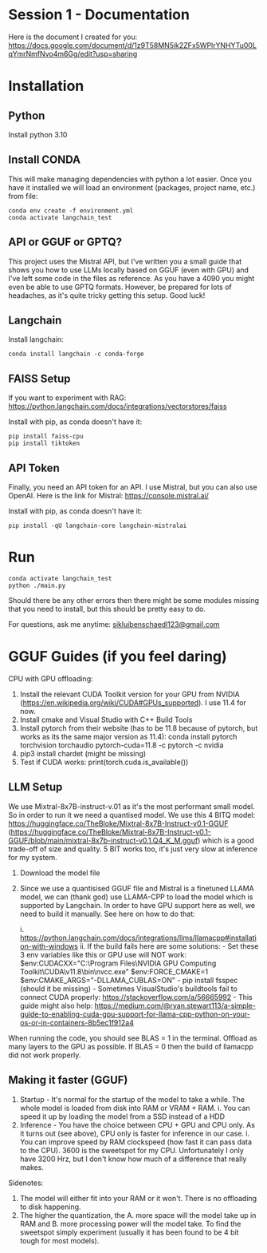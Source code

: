 # Session 1 - Documentation

Here is the document I created for you: https://docs.google.com/document/d/1z9T58MN5ik2ZFx5WPlrYNHYTu00LqYmrNmfNvo4m6Gg/edit?usp=sharing

# Installation

## Python
Install python 3.10

## Install CONDA

This will make managing dependencies with python a lot easier. Once you have it installed we will load an environment (packages, project name, etc.) from file:
```
conda env create -f environment.yml
conda activate langchain_test
```

## API or GGUF or GPTQ?

This project uses the Mistral API, but I've written you a small guide that shows you how to use LLMs locally based on GGUF (even with GPU) and I've left some code in the files as reference. As you have a 4090 you might even be able to use GPTQ formats. However, be prepared for lots of headaches, as it's quite tricky getting this setup. Good luck!

## Langchain
Install langchain:

```
conda install langchain -c conda-forge
```

## FAISS Setup
If you want to experiment with RAG: https://python.langchain.com/docs/integrations/vectorstores/faiss

Install with pip, as conda doesn't have it:
```
pip install faiss-cpu
pip install tiktoken
```

## API Token

Finally, you need an API token for an API. I use Mistral, but you can also use OpenAI. Here is the link for Mistral: https://console.mistral.ai/

Install with pip, as conda doesn't have it:
```
pip install -qU langchain-core langchain-mistralai
```

# Run

```
conda activate langchain_test
python ./main.py
```

Should there be any other errors then there might be some modules missing that you need to install, but this should be pretty easy to do.

For questions, ask me anytime: sikluibenschaedl123@gmail.com

# GGUF Guides (if you feel daring)

CPU with GPU offloading:

1. Install the relevant CUDA Toolkit version for your GPU from NVIDIA (https://en.wikipedia.org/wiki/CUDA#GPUs_supported). I use 11.4 for now.
2. Install cmake and Visual Studio with C++ Build Tools
3. Install pytorch from their website (has to be 11.8 because of pytorch, but works as its the same major version as 11.4): conda install pytorch torchvision torchaudio pytorch-cuda=11.8 -c pytorch -c nvidia
4. pip3 install chardet (might be missing)
5. Test if CUDA works: print(torch.cuda.is_available())

## LLM Setup
We use Mixtral-8x7B-instruct-v.01 as it's the most performant small model. So in order to run it we need a quantised model. We use this 4 BITQ model: https://huggingface.co/TheBloke/Mixtral-8x7B-Instruct-v0.1-GGUF (https://huggingface.co/TheBloke/Mixtral-8x7B-Instruct-v0.1-GGUF/blob/main/mixtral-8x7b-instruct-v0.1.Q4_K_M.gguf) which is a good trade-off of size and quality. 5 BIT works too, it's just very slow at inference for my system.

1. Download the model file
2. Since we use a quantisised GGUF file and Mistral is a finetuned LLAMA model, we can (thank god) use LLAMA-CPP to load the model which is supported by Langchain. In order to have GPU support here as well, we need to build it manually. See here on how to do that:

    i. https://python.langchain.com/docs/integrations/llms/llamacpp#installation-with-windows
    ii. If the build fails here are some solutions:
        - Set these 3 env variables like this or GPU use will NOT work:
            $env:CUDACXX="C:\Program Files\NVIDIA GPU Computing Toolkit\CUDA\v11.8\bin\nvcc.exe"
            $env:FORCE_CMAKE=1
            $env:CMAKE_ARGS="-DLLAMA_CUBLAS=ON"
        - pip install fsspec (should it be missing)
        - Sometimes VisualStudio's buildtools fail to connect CUDA properly: https://stackoverflow.com/a/56665992
        - This guide might also help: https://medium.com/@ryan.stewart113/a-simple-guide-to-enabling-cuda-gpu-support-for-llama-cpp-python-on-your-os-or-in-containers-8b5ec1f912a4

When running the code, you should see BLAS = 1 in the terminal. Offload as many layers to the GPU as possible. If BLAS = 0 then the build of llamacpp did not work properly.

## Making it faster (GGUF)
1. Startup - It's normal for the startup of the model to take a while. The whole model is loaded from disk into RAM or VRAM + RAM.
i. You can speed it up by loading the model from a SSD instead of a HDD
2. Inference - You have the choice between CPU + GPU and CPU only. As it turns out (see above), CPU only is faster for inference in our case.
i. You can improve speed by RAM clockspeed (how fast it can pass data to the CPU). 3600 is the sweetspot for my CPU. Unfortunately I only have 3200 Hrz, but I don't know how much of a difference that really makes.

Sidenotes:
1. The model will either fit into your RAM or it won't. There is no offloading to disk happening.
2. The higher the quantization, the A. more space will the model take up in RAM and B. more processing power will the model take. To find the sweetspot simply experiment (usually it has been found to be 4 bit tough for most models).